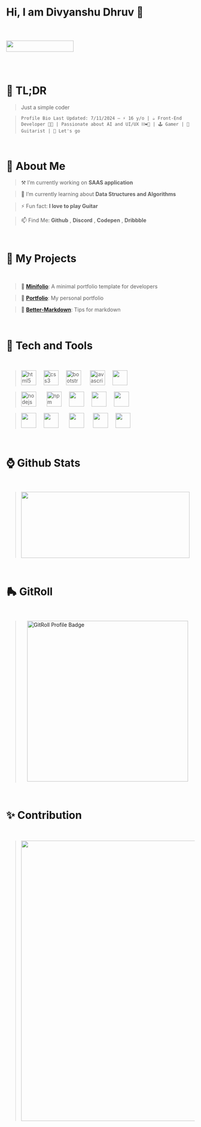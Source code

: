 <!--<img src="img/code.gif">-->

<h1><p align="left">Hi, I am Divyanshu Dhruv 👋 </p></h1>
 
<br>

<p align="left"> 
 <img src="https://komarev.com/ghpvc/?username=divyanshudhruv&style=for-the-badge&color=808fff" width="180px" height="29.4px">
 
 <!--<img src="/img/image.svg" height = "29.4px" width="150px"><img src="/img/uses-md.svg" height = "29.4px" width="90px"> &nbsp;<img src="https://hit.yhype.me/github/profile?user_id=71079602">
-->
</p>

 <br>

 
 <br>
 <!-- <img src="img/uses-markdown.svg"> &nbsp;&nbsp;&nbsp; <img src="img/Stars.svg">&nbsp;&nbsp;&nbsp;</p> -->
 
<h1><b>🙂 TL;DR</b></h3>

> Just a simple coder

>  `Profile Bio Last Updated: 7/11/2024 — ⚡ 16 y/o | ☕️ Front-End Developer 👨‍💻 | Passionate about AI and UI/UX ⛓❤️‍🔥 | 🕹️ Gamer | 🎸 Guitarist | 🙏 Let's go`
 

<br>


<h1><b>🪪 About Me</b></h3>
 
<p align="left">

> ⚒️ I’m currently working on **SAAS application**


> 🌱 I’m currently learning about **Data Structures and Algorithms**


> ⚡ Fun fact: **I love to play Guitar** 

  
> 📫 Find Me: **Github** , **Discord** , **Codepen** , **Dribbble**

  <br>
  </p>

  <h1><b>📁 My Projects</b></h1>

<br>

> **📍** [**Minifolio**](https://github.com/divyanshudhruv/Minifolio): A minimal portfolio template for developers

> **🤖** [**Portfolio**](https://github.com/divyanshudhruv/divyanshudhruv.github.io): My personal portfolio
 
 > **🚩** [**Better-Markdown**](https://github.com/divyanshudhruv/Better-Markdown): Tips for markdown

  <br>
  

<h1><b>🔦 Tech and Tools</b></h1>

<br>

> <img src="https://cdn.jsdelivr.net/gh/devicons/devicon/icons/html5/html5-original.svg" height="40" alt="html5 logo"  /><img width="20"><img src="https://cdn.jsdelivr.net/gh/devicons/devicon/icons/css3/css3-original.svg" height="40" alt="css3 logo"  /><img width="20" /><img src="https://skillicons.dev/icons?i=bootstrap" height="40" alt="bootstrap logo"  /> <img width="20" /><img src="https://cdn.jsdelivr.net/gh/devicons/devicon/icons/javascript/javascript-original.svg" height="40" alt="javascript logo"  /><img width="20" /><img src="https://devicon-website.vercel.app/api/typescript/original.svg" height="40">



> 


> <img src="https://cdn.jsdelivr.net/gh/devicons/devicon/icons/nodejs/nodejs-original.svg" height="40" alt="nodejs logo"  />  <img width="20px" /> <img src="https://cdn.jsdelivr.net/gh/devicons/devicon/icons/npm/npm-original-wordmark.svg" height="40" alt="npm logo"  /><img width="20" /><img src="https://devicon-website.vercel.app/api/git/original.svg" height="40"></img><img  width="20"><img src="https://devicon-website.vercel.app/api/arduino/original.svg" height="40"></img><img width="20" /><img src="https://devicon-website.vercel.app/api/gitlab/original.svg" height="40"></img><img width="20" />



> <img src="https://devicon-website.vercel.app/api/bootstrap/original.svg" height="40"></img><img width="20px" /><img src="https://avatars.githubusercontent.com/u/76870092?s=280&v=4" height="40">    <img width="20px" />    <img src="https://devicon-website.vercel.app/api/tailwindcss/plain.svg" height="40"></img> <img width="20" /><img src="https://devicon-website.vercel.app/api/flutter/original.svg" height="40"></img><img width="20" /><img src="https://devicon-website.vercel.app/api/eslint/original.svg" height="40"></img><img width="20" />


<!--

> <img src="https://cdn.jsdelivr.net/gh/devicons/devicon/icons/firebase/firebase-plain.svg" height="40" alt="firebase logo"  /><img width="20" /><img src="https://cdn.jsdelivr.net/gh/devicons/devicon/icons/couchdb/couchdb-original.svg" height="40" alt="couchdb logo"  />  <img width="20" /><img src="https://cdn.jsdelivr.net/gh/devicons/devicon/icons/mongodb/mongodb-original.svg" height="40" alt="mongodb logo"  /> <img width="20" /><img src="https://seeklogo.com/images/S/supabase-logo-DCC676FFE2-seeklogo.com.png" height="40">  
             



> <img src="https://cdn.jsdelivr.net/gh/devicons/devicon/icons/figma/figma-original.svg" height="40" alt="figma logo"  />  <img width="20" /> <img src="https://devicon-website.vercel.app/api/canva/original.svg" height="40"></img><img  width="20">  <img src="https://github.com/user-attachments/assets/f2dee293-eabc-449b-a41c-902deb45c2f9" height="40">

-->



    
  

<br>
<h1>⌚ Github Stats</h3>

<br>
 <!--
> &nbsp;&nbsp;&nbsp;&nbsp;<img src="https://github-readme-streak-stats.herokuapp.com/?user=divyanshudhruv&theme=vue-dark&hide_border=true"  width="450" height="195">-->
 
> <p  align="left"><img src="https://github-readme-stats.vercel.app/api?username=divyanshudhruv&theme=vue-dark&hide_border=true&include_all_commits=true&count_private=false" height="177" width="450"></p>

<br>



<h1>🛼 GitRoll</h1>
<br>

> &nbsp;&nbsp;&nbsp;&nbsp;<a href="https://gitroll.io/profile/u38pyVGtAAlSuyK7oXD4zQugQsal1" target="_blank"><img src="https://gitroll.io/api/badges/profiles/v1/u38pyVGtAAlSuyK7oXD4zQugQsal1" alt="GitRoll Profile Badge"   width="430"/></a>
<br>



<h1>✨ Contribution</h3>

<br>

> <p align="left"><img src="https://github-readme-activity-graph.vercel.app/graph?username=divyanshudhruv&theme=one-dark"width="750"></p>

  <BR>

<!--
>  <img src="https://github-readme-stats.vercel.app/api/top-langs/?username=divyanshudhruv&hide_progress=true&theme=vue-dark&hide_border=false">-->
